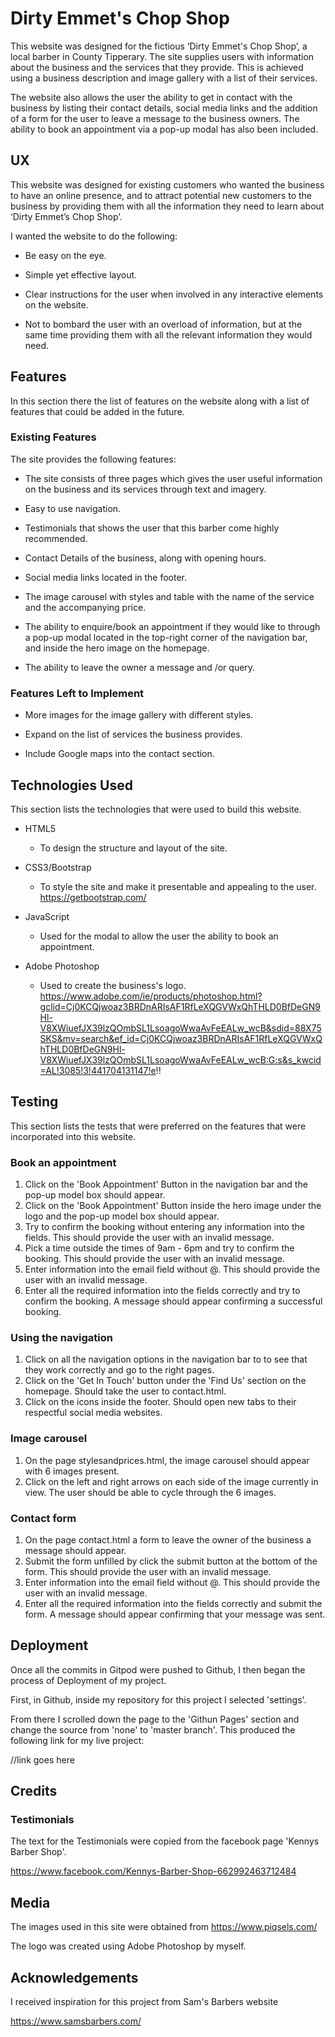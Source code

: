 # Dirty Emmet's Chop Shop

This website was designed for the fictious 
‘Dirty Emmet's Chop Shop’, a local barber in County Tipperary. 
The site supplies users with information about the business 
and the services that they provide. This is achieved using 
a business description and image gallery with a list of their 
services.

The website also allows the user the ability to
 get in contact with the business by listing their 
 contact details, social media links and the addition 
of a form for the user to leave a message to the business 
owners. The ability to book an appointment via a pop-up 
modal has also been included.



## UX

This website was designed for existing customers who wanted 
the business to have an online presence, and to attract 
potential new customers to the business by providing them 
with all the information they need to learn about 
‘Dirty Emmet’s Chop Shop’.

I wanted the website to do the following: 

* Be easy on the eye.

* Simple yet effective layout.

* Clear instructions for the user when involved in any 
interactive elements on the website.

* Not to bombard the user with an overload of information, 
but at the same time providing them with all the relevant 
information they would need.


## Features
In this section there the list of features on the website 
along with a list of features that could be added in the 
future.

### Existing Features
The site provides the following features: 

* The site consists of three pages which gives the user 
useful information on the business and its services 
through text and imagery.

* Easy to use navigation.

* Testimonials that shows the user that this barber come 
highly recommended.

* Contact Details of the business, along with opening hours.

* Social media links located in the footer.

* The image carousel with styles and table with the name 
of the service and the accompanying price.

* The ability to enquire/book an appointment if they would like to through a pop-up modal located in the top-right corner of the navigation bar, and inside the hero image on the homepage.

* The ability to leave the owner a message and /or query.


### Features Left to Implement
* More images for the image gallery with different styles.

* Expand on the list of services the business provides.

* Include Google maps into the contact section.

## Technologies Used
This section lists the technologies that were used to build 
this website.

* HTML5
    - To design the structure and layout of the site.
* CSS3/Bootstrap
    - To style the site and make it presentable and 
    appealing to the user.
    https://getbootstrap.com/

* JavaScript
    -  Used for the modal to allow the user the ability to
    book an appointment.

* Adobe Photoshop
    - Used to create the business's logo.
    https://www.adobe.com/ie/products/photoshop.html?gclid=Cj0KCQjwoaz3BRDnARIsAF1RfLeXQGVWxQhTHLD0BfDeGN9Hl-V8XWiuefJX39lzQOmbSL1LsoagoWwaAvFeEALw_wcB&sdid=88X75SKS&mv=search&ef_id=Cj0KCQjwoaz3BRDnARIsAF1RfLeXQGVWxQhTHLD0BfDeGN9Hl-V8XWiuefJX39lzQOmbSL1LsoagoWwaAvFeEALw_wcB:G:s&s_kwcid=AL!3085!3!441704131147!e!!


## Testing

This section lists the tests that were preferred on the features
that were incorporated into this website.

### Book an appointment

1. Click on the 'Book Appointment' Button in the navigation 
bar and the pop-up model box should appear. 
2. Click on the 'Book Appointment' Button inside the hero 
image under the logo and the pop-up model box should appear. 
3. Try to confirm the booking without entering any information
into the fields. This should provide the user with an invalid
message.
4. Pick a time outside the times of 9am - 6pm and try to 
confirm the booking. This should provide the user with an invalid
message.
5. Enter information into the email field without @. 
This should provide the user with an invalid
message.
6. Enter all the required information into the fields correctly
and try to confirm the booking. A message should appear 
confirming a successful booking.

### Using the navigation

1. Click on all the navigation options in the navigation bar to 
to see that they work correctly and go to the right pages.
2. Click on the 'Get In Touch' button under the 'Find Us' 
section on the homepage. Should take the user to contact.html.
3. Click on the icons inside the footer. Should open new tabs 
to their respectful social media websites.

### Image carousel

1. On the page stylesandprices.html, the image carousel should 
appear with 6 images present.
2. Click on the left and right arrows on each side of the 
image currently in view. The user should be able to cycle
through the 6 images.

### Contact form

1. On the page contact.html a form to leave the owner of the 
business a message should appear.
2. Submit the form unfilled by click the submit button at the 
bottom of the form. This should provide the user with an 
invalid message.
3.  Enter information into the email field without @. 
This should provide the user with an invalid
message.
4. Enter all the required information into the fields correctly
and submit the form. A message should appear 
confirming that your message was sent.

## Deployment
Once all the commits in Gitpod were pushed to Github, I then 
began the process of Deployment of my project.

First, in Github, inside my repository for this project I 
selected 'settings'.

From there I scrolled down the page to the 'Githun Pages' 
section and change the source from 'none' to 'master branch'. 
This produced the following link for my live project:

//link goes here

## Credits

### Testimonials
The text for the Testimonials were copied from the facebook page 
'Kennys Barber Shop'.

https://www.facebook.com/Kennys-Barber-Shop-662992463712484


## Media

The images used in this site were obtained 
from https://www.piqsels.com/

The logo was created using Adobe Photoshop by myself.

## Acknowledgements

I received inspiration for this project from Sam's Barbers 
website 

https://www.samsbarbers.com/